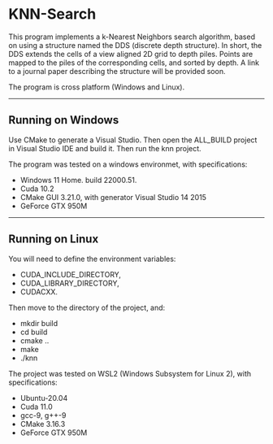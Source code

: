 # KNN-Search
This program implements a k-Nearest Neighbors search algorithm, based on using a structure named the DDS (discrete depth structure). In short, the DDS extends the cells of a view aligned 2D grid to depth piles. Points are mapped to the piles of the corresponding cells, and sorted by depth. A link to a journal paper describing the structure will be provided soon.


The program is cross platform (Windows and Linux).

********************************************************************************

## Running on Windows

Use CMake to generate a Visual Studio. Then open the ALL_BUILD project in Visual Studio IDE and build it. Then run the knn project.

The program was tested on a windows environmet, with specifications:

* Windows 11 Home. build 22000.51.
* Cuda 10.2
* CMake GUI 3.21.0, with generator Visual Studio 14 2015
* GeForce GTX 950M


********************************************************************************

## Running on Linux

You will need to define the environment variables: 
* CUDA_INCLUDE_DIRECTORY, 
* CUDA_LIBRARY_DIRECTORY,
*  CUDACXX. 
  
Then move to the directory of the project, and:

* mkdir build
* cd build
* cmake ..
* make
* ./knn


The project was tested on WSL2 (Windows Subsystem for Linux 2), with specifications:

* Ubuntu-20.04
* Cuda 11.0
* gcc-9, g++-9
* CMake 3.16.3
* GeForce GTX 950M
